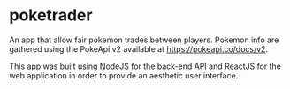 # poketrader
An app that allow fair pokemon trades between players. Pokemon info are gathered using the PokeApi v2 available at https://pokeapi.co/docs/v2.

This app was built using NodeJS for the back-end API and ReactJS for the web application in order to provide an aesthetic user interface.


<!-- BACKEND
project is usind editorconfig, prettier and eslint in Airbnb template
.gitignore file generated using https://www.toptal.com/developers/gitignore



FRONTEND
initialized using create-react-app and TS template -->